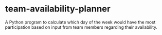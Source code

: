 # team-availability-planner
A Python program to calculate which day of the week would have the most participation based on input from team members regarding their availability. 
